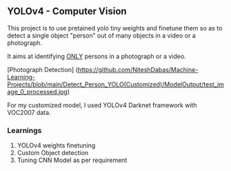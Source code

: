 ## YOLOv4 - Computer Vision<br/>

This project is to use pretained yolo tiny weights and finetune them so as to detect a single object "person" out of many objects in a video or a photograph.<br/>

It aims at identifying <ins>ONLY</ins> persons in a photograph or a video.<br/>

[Photograph Detection] (https://github.com/NiteshDabas/Machine-Learning-Projects/blob/main/Detect_Person_YOLO(Customized)/ModelOutput/test_image_0_processed.jpg)

For my customized model, I used YOLOv4 Darknet framework with VOC2007 data.<br/>


### Learnings<br/>
1. YOLOv4 weights finetuning<br/>
2. Custom Object detection<br/>
3. Tuning CNN Model as per requirement<br/>
